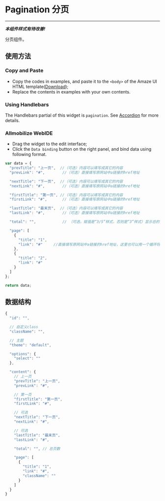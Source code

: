 # Pagination 分页
---

___本组件样式有待改善!___

分页组件。

## 使用方法

### Copy and Paste

- Copy the codes in examples, and paste it to the `<body>` of the Amaze UI HTML template([Download](/getting-started));
- Replace the contents in examples with your own contents.

### Using Handlebars

The Handlebars partial of this widget is `pagination`. See [Accordion](/widgets/accordion) for more details.

### Allmobilize WebIDE

- Drag the widget to the edit interface;
- Click the `Data binding` button on the right panel, and bind data using following format.

```javascript
var data = {
  "prevTitle": "上一页",  //（可选）内容可以填写成其它的内容
  "prevLink": "#",        //（可选）直接填写原网站中a链接的href地址

  "nextTitle": "下一页",  //（可选）内容可以填写成其它的内容
  "nextLink": "#",        //（可选）直接填写原网站中a链接的href地址

  "firstTitle": "第一页", //（可选）内容可以填写成其它的内容
  "firstLink": "#",       //（可选）直接填写原网站中a链接的href地址

  "lastTitle": "最末页",  //（可选）内容可以填写成其它的内容
  "lastLink": "#",        //（可选）直接填写原网站中a链接的href地址

  "total": "",            // （可选，赋值是“3/5”样式，否则是“3”样式）显示总的页数

  "page": [
    {
      "title": "1",
      "link": "#"     //直接填写原网站中a链接的href地址，这里也可以用一个循环将原页面中的123456...页的链接地址添加进来。
    },
    {
      "title": "2",
      "link": "#"
    }
  ]
};

return data;
```

## 数据结构

```javascript
{
  "id": "",

  // 自定义class
  "className": "",

  // 主题
  "theme": "default",

  "options": {
    "select": ""
  },

  "content": {
    // 上一页
    "prevTitle": "上一页",
    "prevLink": "#",

    // 第一页
    "firstTitle": "第一页",
    "firstLink": "#",

    // 可选
    "nextTitle": "下一页",
    "nextLink": "#",

    // 可选
    "lastTitle": "最末页",
    "lastLink": "#",

    "total": "", // 总页数

    "page": [
      {
        "title": "1",
        "link": "#",
        "className": ""
      }
    ]
  }
}
```
